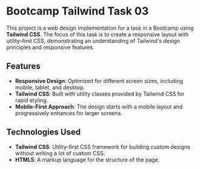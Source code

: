 # Bootcamp Tailwind Task 03

This project is a web design implementation for a task in a Bootcamp using **Tailwind CSS**. The focus of this task is to create a responsive layout with utility-first CSS, demonstrating an understanding of Tailwind's design principles and responsive features.

## Features

- **Responsive Design**: Optimized for different screen sizes, including mobile, tablet, and desktop.
- **Tailwind CSS**: Built with utility classes provided by Tailwind CSS for rapid styling.
- **Mobile-First Approach**: The design starts with a mobile layout and progressively enhances for larger screens.

## Technologies Used

- **Tailwind CSS**: Utility-first CSS framework for building custom designs without writing a lot of custom CSS.
- **HTML5**: A markup language for the structure of the page.
   

